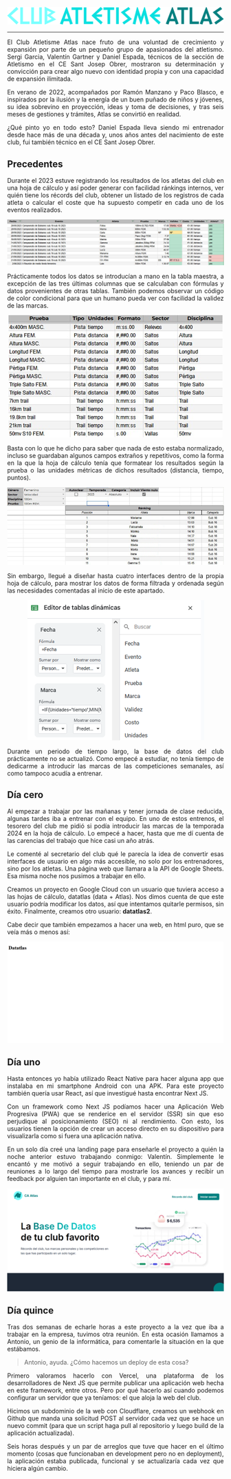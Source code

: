 <div align="justify">
	<p align="center">
		<img src="readme/logo_letras_horizontal.png" alt="CLUB ATLETISME ATLAS"/>
	</p>

---
El Club Atletisme Atlas nace fruto de una voluntad de crecimiento y expansión por parte de un pequeño grupo de apasionados del atletismo. Sergi Garcia, Valentín Gartner y Daniel Espada, técnicos de la sección de Atletismo en el CE Sant Josep Obrer, mostraron su determinación y convicción para crear algo nuevo con identidad propia y con una capacidad de expansión ilimitada.

En verano de 2022, acompañados por Ramón Manzano y Paco Blasco, e inspirados por la ilusión y la energía de un buen puñado de niños y jóvenes, su idea sobrevino en proyección, ideas y toma de decisiones, y tras seis meses de gestiones y trámites, Atlas se convirtió en realidad.

¿Qué pinto yo en todo esto? Daniel Espada lleva siendo mi entrenador desde hace más de una década y, unos años antes del nacimiento de este club, fui también técnico en el CE Sant Josep Obrer.

## Precedentes

Durante el 2023 estuve registrando los resultados de los atletas del club en una hoja de cálculo y así poder generar con facilidad ránkings internos, ver quién tiene los récords del club, obtener un listado de los registros de cada atleta o calcular el coste que ha supuesto competir en cada uno de los eventos realizados.

<p align="center">
	<img src="readme/tabla_maestra.jpg" alt="La tabla maestra donde se guardaban todas las participaciones."/>
</p>

Prácticamente todos los datos se introducían a mano en la tabla maestra, a excepción de las tres últimas columnas que se calculaban con fórmulas y datos provenientes de otras tablas. También podemos observar un código de color condicional para que un humano pueda ver con facilidad la validez de las marcas.

<p align="center">
	<img src="readme/tabla_pruebas.jpg" alt="Una tabla con las pruebas de atletismo en las que habíamos participado hasta entonces."/>
</p>

Basta con lo que he dicho para saber que nada de esto estaba normalizado, incluso se guardaban algunos campos extraños y repetitivos, como la forma en la que la hoja de cálculo tenía que formatear los resultados según la prueba o las unidades métricas de dichos resultados (distancia, tiempo, puntos).

<p align="center">
	<img src="readme/interfaz_usuario.jpg" alt="Una de las interfaces de usuario creada en la hoja de cálculo. Te permitía filtrar por varios campos para obtener el pódium de las marcas de una prueba en específico."/>
</p>

Sin embargo, llegué a diseñar hasta cuatro interfaces dentro de la propia hoja de cálculo, para mostrar los datos de forma filtrada y ordenada según las necesidades comentadas al inicio de este apartado.

<p align="center">
	<img src="readme/tablas_dinamicas.jpg" alt="El editor de tablas dinámicas de Google Sheets"/>
</p>

Durante un periodo de tiempo largo, la base de datos del club prácticamente no se actualizó. Como empecé a estudiar, no tenía tiempo de dedicarme a introducir las marcas de las competiciones semanales, así como tampoco acudía a entrenar.

## Día cero

Al empezar a trabajar por las mañanas y tener jornada de clase reducida, algunas tardes iba a entrenar con el equipo. En uno de estos entrenos, el tesorero del club me pidió si podía introducir las marcas de la temporada 2024 en la hoja de cálculo. Lo empecé a hacer, hasta que me dí cuenta de las carencias del trabajo que hice casi un año atrás.

Le comenté al secretario del club qué le parecía la idea de convertir esas interfaces de usuario en algo más accesible, no solo por los entrenadores, sino por los atletas. Una página web que llamara a la API de Google Sheets. Esa misma noche nos pusimos a trabajar en ello.

Creamos un proyecto en Google Cloud con un usuario que tuviera acceso a las hojas de cálculo, datatlas (data + Atlas). Nos dimos cuenta de que este usuario podría modificar los datos, así que intentamos quitarle permisos, sin éxito. Finalmente, creamos otro usuario: __datatlas2__.

Cabe decir que también empezamos a hacer una web, en html puro, que se veía más o menos así:

<p align="center">
	<img src="readme/primera_web.jpg" alt="Una página en blanco con un Encabezado de nivel 1 que dice 'Datatlas'"/>
</p>

## Día uno

Hasta entonces yo había utilizado React Native para hacer alguna app que instalaba en mi smartphone Android con una APK. Para este proyecto también quería usar React, así que investigué hasta encontrar Next JS.

Con un framework como Next JS podíamos hacer una Aplicación Web Progresiva (PWA) que se renderice en el servidor (SSR) sin que eso perjudique al posicionamiento (SEO) ni al rendimiento. Con esto, los usuarios tienen la opción de crear un acceso directo en su dispositivo para visualizarla como si fuera una aplicación nativa.

En un solo día creé una landing page para enseñarle el proyecto a quién la noche anterior estuvo trabajando conmigo: Valentín. Simplemente le encantó y me motivó a seguir trabajando en ello, teniendo un par de reuniones a lo largo del tiempo para mostrarle los avances y recibir un feedback por alguien tan importante en el club, y para mí.

<p align="center">
	<img src="readme/day1_landing.jpg" alt="Una página de inicio"/>
</p>

## Día quince

Tras dos semanas de echarle horas a este proyecto a la vez que iba a trabajar en la empresa, tuvimos otra reunión. En esta ocasión llamamos a Antonio, un genio de la informática, para comentarle la situación en la que estábamos.

> Antonio, ayuda. ¿Cómo hacemos un deploy de esta cosa?

Primero valoramos hacerlo con Vercel, una plataforma de los desarrolladores de Next JS que permite publicar una aplicación web hecha en este framework, entre otros. Pero por qué hacerlo así cuando podemos configurar un servidor que ya teníamos: el que aloja la web del club.

Hicimos un subdominio de la web con Cloudflare, creamos un webhook en Github que manda una solicitud POST al servidor cada vez que se hace un nuevo commit (para que un script haga pull al repositorio y luego build de la aplicación actualizada).

Seis horas después y un par de arreglos que tuve que hacer en el último momento (cosas que funcionaban en development pero no en deployment), la aplicación estaba publicada, funcional y se actualizaría cada vez que hiciera algún cambio.

</div>